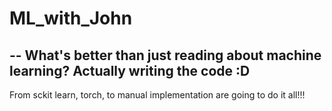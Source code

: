# ML_with_John
--
What's better than just reading about machine learning? Actually writing the code :D
--
From sckit learn, torch, to manual implementation are going to do it all!!!
